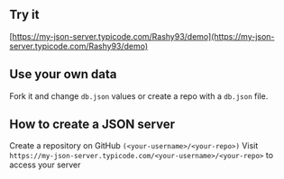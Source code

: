 ## Try it

[https://my-json-server.typicode.com/Rashy93/demo](https://my-json-server.typicode.com/Rashy93/demo)

## Use your own data

Fork it and change `db.json` values or create a repo with a `db.json` file.

## How to create a JSON server

Create a repository on GitHub `(<your-username>/<your-repo>)`
Visit `https://my-json-server.typicode.com/<your-username>/<your-repo>` to access your server
